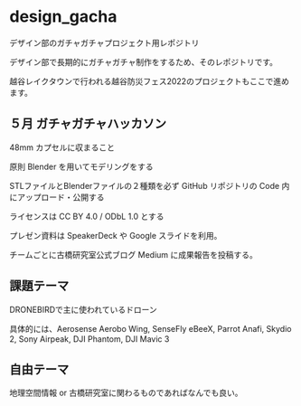 # design_gacha
デザイン部のガチャガチャプロジェクト用レポジトリ

デザイン部で長期的にガチャガチャ制作をするため、そのレポジトリです。

越谷レイクタウンで行われる越谷防災フェス2022のプロジェクトもここで進めます。



## ５月 ガチャガチャハッカソン

48mm カプセルに収まること

原則 Blender を用いてモデリングをする

STLファイルとBlenderファイルの２種類を必ず GitHub リポジトリの Code 内にアップロード・公開する

ライセンスは CC BY 4.0 / ODbL 1.0 とする

プレゼン資料は SpeakerDeck や Google スライドを利用。

チームごとに古橋研究室公式ブログ Medium に成果報告を投稿する。

## 課題テーマ

DRONEBIRDで主に使われているドローン

具体的には、Aerosense Aerobo Wing, SenseFly eBeeX, Parrot Anafi, Skydio 2, Sony Airpeak, DJI Phantom, DJI Mavic 3

## 自由テーマ
地理空間情報 or 古橋研究室に関わるものであればなんでも良い。
